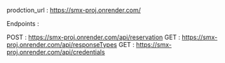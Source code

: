 prodction_url : https://smx-proj.onrender.com/


Endpoints : 

POST : https://smx-proj.onrender.com/api/reservation
GET : https://smx-proj.onrender.com/api/responseTypes
GET : https://smx-proj.onrender.com/api/credentials
